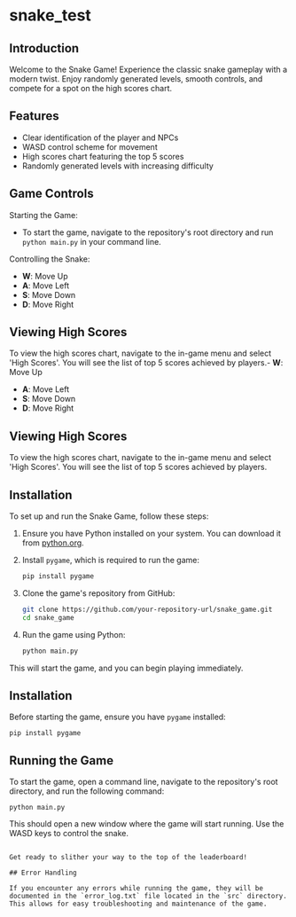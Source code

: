 # snake_test

## Introduction

Welcome to the Snake Game! Experience the classic snake gameplay with a modern twist. Enjoy randomly generated levels, smooth controls, and compete for a spot on the high scores chart.

## Features

- Clear identification of the player and NPCs
- WASD control scheme for movement
- High scores chart featuring the top 5 scores
- Randomly generated levels with increasing difficulty

## Game Controls

Starting the Game:

- To start the game, navigate to the repository's root directory and run `python main.py` in your command line.

Controlling the Snake:

- **W**: Move Up
- **A**: Move Left
- **S**: Move Down
- **D**: Move Right

## Viewing High Scores

To view the high scores chart, navigate to the in-game menu and select 'High Scores'. You will see the list of top 5 scores achieved by players.- **W**: Move Up
- **A**: Move Left
- **S**: Move Down
- **D**: Move Right

## Viewing High Scores

To view the high scores chart, navigate to the in-game menu and select 'High Scores'. You will see the list of top 5 scores achieved by players.

## Installation

To set up and run the Snake Game, follow these steps:

1. Ensure you have Python installed on your system. You can download it from [python.org](https://python.org).

2. Install `pygame`, which is required to run the game:

   ```bash
   pip install pygame
   ```

3. Clone the game's repository from GitHub:

   ```bash
   git clone https://github.com/your-repository-url/snake_game.git
   cd snake_game
   ```

4. Run the game using Python:

   ```bash
   python main.py
   ```

This will start the game, and you can begin playing immediately.
## Installation

Before starting the game, ensure you have `pygame` installed:

```
pip install pygame
``````

## Running the Game

To start the game, open a command line, navigate to the repository's root directory, and run the following command:

```
python main.py
```

This should open a new window where the game will start running. Use the WASD keys to control the snake.
```

Get ready to slither your way to the top of the leaderboard!

## Error Handling

If you encounter any errors while running the game, they will be documented in the `error_log.txt` file located in the `src` directory. This allows for easy troubleshooting and maintenance of the game.